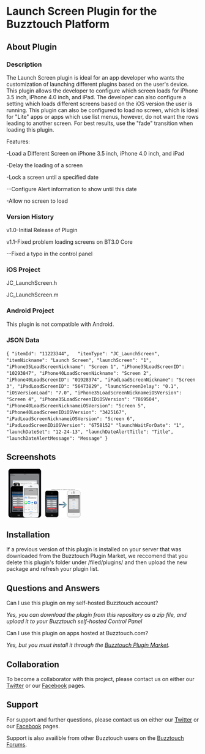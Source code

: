 # Launch Screen Plugin for the Buzztouch Platform

## About Plugin
### Description
The Launch Screen plugin is ideal for an app developer who wants the customization of launching different plugins based on the user's device. This plugin allows the developer to configure which screen loads for iPhone 3.5 inch, iPhone 4.0 inch, and iPad. The developer can also configure a setting which loads different screens based on the iOS version the user is running. This plugin can also be configured to load no screen, which is ideal for "Lite" apps or apps which use list menus, however, do not want the rows leading to another screen. For best results, use the "fade" transition when loading this plugin.

Features:

-Load a Different Screen on iPhone 3.5 inch, iPhone 4.0 inch, and iPad

-Delay the loading of a screen

-Lock a screen until a specified date

--Configure Alert information to show until this date

-Allow no screen to load


### Version History
v1.0-Initial Release of Plugin

v1.1-Fixed problem loading screens on BT3.0 Core

--Fixed a typo in the control panel

### iOS Project
JC_LaunchScreen.h

JC_LaunchScreen.m

### Android Project
This plugin is not compatible with Android.

### JSON Data
`{
 "itemId": "11223344",  
 "itemType": "JC_LaunchScreen",
 "itemNickname": "Launch Screen",
 "launchScreen": "1",
 "iPhone35LoadScreenNickname": "Screen 1",
 "iPhone35LoadScreenID": "10293847",
 "iPhone40LoadScreenNickname": "Screen 2",
 "iPhone40LoadScreenID": "01928374",
 "iPadLoadScreenNickname": "Screen 3",
 "iPadLoadScreenID": "56473829",
 "launchScreenDelay": "0.1",
 "iOSVersionLoad": "7.0",
 "iPhone35LoadScreenNicknameiOSVersion": "Screen 4",
 "iPhone35LoadScreenIDiOSVersion": "7869504",
 "iPhone40LoadScreenNicknameiOSVersion": "Screen 5",
 "iPhone40LoadScreenIDiOSVersion": "3425167",
 "iPadLoadScreenNicknameiOSVersion": "Screen 6",
 "iPadLoadScreenIDiOSVersion": "6758152"
 "launchWaitForDate": "1",
 "launchDateSet": "12-24-13",
 "launchDateAlertTitle": "Title",
 "launchDateAlertMessage": "Message"
}`

## Screenshots

<img src="screenshots/screen-1.png" width="19%"/>
<img src="screenshots/screen-2.png" width="19%"/>

## Installation
If a previous version of this plugin is installed on your server that was downloaded from the Buzztouch Plugin Market, we reccomend that you delete this plugin's folder under /filed/plugins/ and then upload the new package and refresh your plugin list.

## Questions and Answers
Can I use this plugin on my self-hosted Buzztouch account?

*Yes, you can download the plugin from this repository as a zip file, and upload it to your Buzztouch self-hosted Control Panel*

Can I use this plugin on apps hosted at Buzztouch.com?

*Yes, but you must install it through the [Buzztouch Plugin Market](http://www.buzztouch.com/plugins/plugin.php?pid=8901C4D9F816959026BE5D9).*


## Collaboration
To become a collaborator with this project, please contact us on either our [Twitter](http://twitter.com/jakechasan) or our [Facebook](http://facebook.com/jakechasanapps) pages.


## Support
For support and further questions, please contact us on either our [Twitter](http://twitter.com/jakechasan) or our [Facebook](http://facebook.com/jakechasanapps) pages.

Support is also availible from other Buzztouch users on the [Buzztouch Forums](http://www.buzztouch.com/forum/).